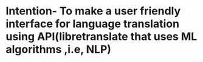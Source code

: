 # Intention- To make a user friendly interface for language translation using API(libretranslate that uses ML algorithms ,i.e, NLP)
